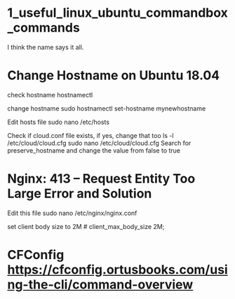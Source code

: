 # 1_useful_linux_ubuntu_commandbox_commands
I think the name says it all.

# Change Hostname on Ubuntu 18.04
 
 check hostname
 hostnamectl
 
 change hostname
 sudo hostnamectl set-hostname mynewhostname
 
 Edit hosts file
 sudo nano /etc/hosts
 
 Check if cloud.conf file exists, if yes, change that too
 ls -l /etc/cloud/cloud.cfg
 sudo nano /etc/cloud/cloud.cfg
 Search for preserve_hostname and change the value from false to true
 
 
# Nginx: 413 – Request Entity Too Large Error and Solution
Edit this file
sudo nano /etc/nginx/nginx.conf

set client body size to 2M #
client_max_body_size 2M;


# CFConfig https://cfconfig.ortusbooks.com/using-the-cli/command-overview
